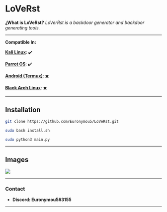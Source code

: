 # LoVeRst
**¿What is LoVeRst?** *LoVerRst is a backdoor generator and backdoor generating tools.*

----

**Compatible In:**

**[Kali Linux](https://www.kali.org/)**: :heavy_check_mark:

**[Parrot OS](https://www.parrotsec.org/)**: :heavy_check_mark: 

**[Android (Termux)](https://termux.com/)**: :heavy_multiplication_x: 

**[Black Arch Linux](https://blackarch.org/)**: :heavy_multiplication_x: 

---
## Installation

```bash
git clone https://github.com/Euronymou5/LoVeRst.git
```
```bash
sudo bash install.sh
```
```bash
sudo python3 main.py
```
----

## Images

![](https://media.discordapp.net/attachments/995599976463859713/1028492211966451752/unknown.png?width=429&height=308)

---

### Contact

- **Discord: Euronymou5#3155**

---
